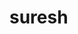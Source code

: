# suresh
 # <html>
<head>
<title>sureshmannem</title>
</head>
<body>
    <style>
        .sectionpart{

            text-align: center;
            color: blue;
            float: left;
        }
        .sectionpart1{
            float: left;
            color: orangered;
            

        }
        .h2{
            color: orchid;
        }
    </style>
    <div class="sectionpart">
    <h1>Suresh Mannem Welcomes you</h1>
    <div class="sectionpart1">
    <h2 style="color: brown;">Hii This is suresh mannem </h2>
    <h2 style="color:green;">Iam so excited about this</h2>
    <h2 style="color: blueviolet;">This is my first web application</h2>
    <h2 style="color: darkgoldenrod;">Iam learning html tags</h2>
    <h3 style="color: deeppink;">This is div of imagepart</h3>
    </div>
    <div class="imagepart">
        <img src="C:\Users\suresh\Pictures\Saved Pictures/muniba.jpg">
    </div>
    <h1 style="color: indigo;">HERE IS THE MY NESTED LINK</h1>
    <div class="linkspart">
       <h1> <a href="clickhere.html">clickhere</a></h1>
    
    </div>
</body>
</html>
